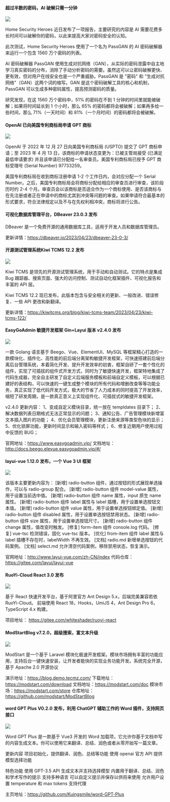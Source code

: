 #### 超过半数的密码，AI 破解只需一分钟

![](https://img.wendingding.vip/wx/2023042501.png)

Home Security Heroes 近日发布了一项报告，主要研究的内容是 AI 需要花费多长时间可以破解你的密码，以此来提高大家对密码安全的认知。

此次测试，Home Security Heroes 使用了一个名为 PassGAN 的 AI 密码破解器来运行一个包含 1560 万个密码的列表。

AI 密码破解器 PassGAN 使用生成对抗网络（GAN），从实际的密码泄露中自主地学习真实密码的分布，消除了手动分析密码的需要。虽然这可以让密码破解更快、更有效，但对用户在线安全也是一个严重威胁。PassGAN 是 "密码" 和 "生成对抗网络"（GAN）这两个词的缩写。GAN 是这个密码破解工具的核心和机制，PassGAN 可以生成多种密码属性，提高预测密码的质量。

研究发现，在这 1560 万个密码中，51% 的密码在不到 1 分钟的时间里就能被破解；如果将时间延长到 1 个小时，那么 65% 的密码都将会被破解；如果再多给一些时间，那么 71%（一天时间）和 81%（一个月时间）的密码都将会被破解。

#### OpenAI 已向美国专利商标局申请 GPT 商标

![](https://img.wendingding.vip/wx/2023042502.png)

OpenAI 于 2022 年 12 月 27 日向美国专利商标局 (USPTO) 提交了 GPT 商标申请；至 2023 年 4 月 13 日，该商标的申请状态变更为：已被主管局接受 (已满足最低申请要求) 并且该申请已分配给一名审查员。美国专利商标局已授予 GPT 商标受理号 (Serial Number) 97733259。

美国专利商标局在收到商标注册申请 1-2 个工作日内，会对应分配一个 Serial Number。之后，美国专利商标局会将商标分配给相应的审查员进行审查，该阶段历时约 2-4 个月。审查员会以该商标是否适合作为一个商标使用、是否该商标与在先注册或者正在申请中的商标尤其到冲突等问题的审查。如果申请符合最基本的形式要求，符合法律规定以及不与在先权利相冲突，商标将进行公告。

#### 可视化数据库管理平台，DBeaver 23.0.3 发布

DBeaver 是一个免费开源的通用数据库工具，适用于开发人员和数据库管理员。

更新详情：https://dbeaver.io/2023/04/23/dbeaver-23-0-3/

#### 开源测试管理系统Kiwi TCMS 12.2 发布

![](https://img.wendingding.vip/wx/2023042503.png)

Kiwi TCMS 是领先的开源测试管理系统，用于手动和自动测试。它的特点是集成 Bug 跟踪器、搜索页面、强大的访问控制、测试自动化框架插件、可视化报告和丰富的 API 层。

Kiwi TCMS 12.2 现已发布，此版本包含与安全相关的更新、一般改进、错误修复、一些 API 更改和新翻译。

更新详情：https://kiwitcms.org/blog/kiwi-tcms-team/2023/04/23/kiwi-tcms-122/

#### EasyGoAdmin 敏捷开发框架 Gin+Layui 版本 v2.4.0 发布

![](https://img.wendingding.vip/wx/2023040605.png)

一款 Golang 语言基于 Beego、Vue、ElementUI、MySQL 等框架精心打造的一款模块化、插件化、高性能的前后端分离架构敏捷开发框架，可快速搭建前后端分离后台管理系统，本着简化开发、提升开发效率的初衷，框架自研了一套个性化的组件，实现了可插拔的组件式开发方式，同时为了敏捷快速开发，框架特地集成了代码生成器，完全自主研发了自定义后端服务模板和前端自定义模板，可以根据已建好的表结构，可以快速的一键生成整个模块的所有代码和增删改查等等功能业务，真正实现了低代码开发方式，极大的节省了人力成本的同时提高了开发效率，缩短了研发周期，是一款真正意义上实现组件化、可插拔式的敏捷开发框架。

v2.4.0 更新内容：
1、变成自定义模块目录，统一放在 templdates 目录下；
2、解决数据列表日期格式无法正常显示的问题；
3、通知公告、广告管理模块新增富文本插入图片的功能；
4、优化会员管理模块，更新注册来源等类型色块的显示；
5、优化锁屏功能，更新时间显示和输入密码等样式；
6、修复近期用户使用过程中反馈的 BUG；

官网地址：https://www.easygoadmin.vip/
文档地址：http://docs.beego.elevue.easygoadmin.vip/#/


#### layui-vue 1.12.0 发布，一个 Vue 3 UI 框架

![](https://img.wendingding.vip/wx/2023042302.png)

该版本主要更新内容为：
[新增] radio-button 组件，通过按钮的形式展现单选操作，可以与 radio-group 配合。
[新增] radio-button 组件 model-value 属性，用于设置当前选中值。
[新增] radio-button 组件 name 属性，input 原生 name 属性。
[新增] radio-button 组件 label 属性与 label 插槽，用于设置单选按钮文本值。
[新增] radio-button 组件 value 属性，用于设置单选按钮绑定值。
[新增] radio-button 组件 disabled 属性，用于设置单选按钮禁用状态。
[新增] radio-button 组件 size 属性，用于设置单选按钮尺寸。
[新增] radio-button 组件 change 属性，值改变时触发。
[修复] form-item 组件 console.log 代码。
[修复] vue-tsc 检测错误，固化 vue-tsc 版本。
[优化] from-item 组件 label 属性与 label 插槽不存在时，labelWidth 不再生效。
[文档] radio.md 新增单选按钮的代码案例。
[文档] select.md 允许清空代码案例，移除禁用状态，恢复演示。

官网地址：http://www.layui-vue.com/zh-CN/index
代码仓库：https://gitee.com/layui/layui-vue

#### RuoYi-Cloud React 3.0 发布

![](https://img.wendingding.vip/wx/2023042504.png)

基于 React 快速开发平台，基于阿里官方 Ant Design 5.x，后端完美兼容若依 RuoYi-Cloud。
前端使用 React 18，Hooks，UmiJS 4，Ant Design Pro 6， TypeScript 4.x 构建。

项目地址： https://gitee.com/whiteshader/ruoyi-react

#### ModStartBlog v7.2.0，超级搜索，富文本升级

![](https://img.wendingding.vip/wx/2023041103.png)

ModStart 是一个基于 Laravel 模块化极速开发框架。模块市场拥有丰富的功能应用，支持后台一键快速安装，让开发者能快的实现业务功能开发。系统完全开源，基于 Apache 2.0 开源协议

演示地址：https://blog.demo.tecmz.com/
下载地址：https://modstart.com/download
文档地址：https://modstart.com/doc
模块市场：https://modstart.com/store
仓库地址：https://github.com/modstart/ModStartBlog

#### word GPT Plus V0.2.0 发布，利用 ChatGPT 辅助工作的 Word 插件，支持网页接口

![](https://img.wendingding.vip/wx/2023042505.jpeg)

Word GPT Plus 是一款基于 Vue3 开发的 Word 加载项，它允许你基于文档中写的内容生成文本。你可以使用它来翻译、总结、润色或者从零开始写一篇文章。

更新内容
项目初始化，提供翻译、润色、总结等功能
使用 openai 官方 API 提供模型选择功能
 

特色功能
使用 GPT-3.5 API 生成文本并支持选择模型
内置用于翻译、总结、润色和学术写作的提示
支持多种语言
可以自定义提示并保存以供将来使用
允许用户设置 temperature 和 max tokens
支持代理

主页地址：https://github.com/Kuingsmile/word-GPT-Plus